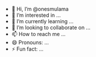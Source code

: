 - 👋 Hi, I’m @onesmulama
- 👀 I’m interested in ...
- 🌱 I’m currently learning ...
- 💞️ I’m looking to collaborate on ...
- 📫 How to reach me ...
- 😄 Pronouns: ...
- ⚡ Fun fact: ...

<!---
onesmulama/onesmulama is a ✨ special ✨ repository because its `README.md` (this file) appears on your GitHub profile.
You can click the Preview link to take a look at your changes.
--->
